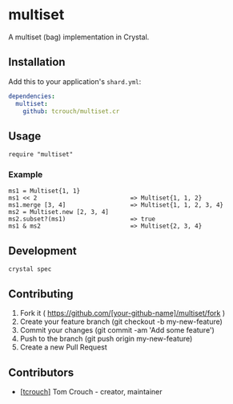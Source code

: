 # multiset

A multiset (bag) implementation in Crystal.


## Installation


Add this to your application's `shard.yml`:

```yaml
dependencies:
  multiset:
    github: tcrouch/multiset.cr
```


## Usage


```crystal
require "multiset"
```

### Example
```
ms1 = Multiset{1, 1}
ms1 << 2                          => Multiset{1, 1, 2}
ms1.merge [3, 4]                  => Multiset{1, 1, 2, 3, 4}
ms2 = Multiset.new [2, 3, 4]
ms2.subset?(ms1)                  => true
ms1 & ms2                         => Multiset{2, 3, 4}
```

## Development

`crystal spec`

## Contributing

1. Fork it ( https://github.com/[your-github-name]/multiset/fork )
2. Create your feature branch (git checkout -b my-new-feature)
3. Commit your changes (git commit -am 'Add some feature')
4. Push to the branch (git push origin my-new-feature)
5. Create a new Pull Request

## Contributors

- [[tcrouch]](https://github.com/tcrouch) Tom Crouch - creator, maintainer
